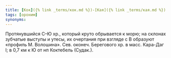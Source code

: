 ```yaml
---
title: [Кок]({% link _terms/кок.md %})-[Кая]({% link _terms/кая.md %})
tags: [ороним]
synonyms:
---
```


Протянувшийся С–Ю хр., который круто обрывается к морю; на склонах зубчатые
выступы и утесы, их очертания при взгляде с В образуют «профиль М. Волошина».
Сев. оконеч. Берегового хр. в масс. Кара-Даг I; в 0,7 км к Ю от нп Коктебель
(Судак.).
